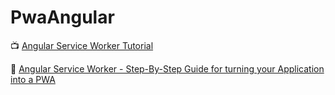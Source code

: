 # PwaAngular

:tv: [Angular Service Worker Tutorial](https://youtu.be/5YtNQJQu31Y)

:closed_book: [Angular Service Worker - Step-By-Step Guide for turning your Application into a PWA](https://blog.angular-university.io/angular-service-worker/)